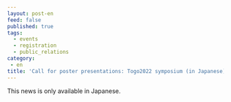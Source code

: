 ```yaml
---
layout: post-en
feed: false
published: true
tags:
  - events
  - registration
  - public_relations
category:
 - en
title: 'Call for poster presentations: Togo2022 symposium (in Japanese)'
---
```

This news is only available in Japanese.
